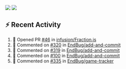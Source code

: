 <img src="https://github-readme-stats.vercel.app/api?username=endbug&show_icons=true&hide_border=true&count_private=true&include_all_commits=true&theme=dark&bg_color=0d1117" /> <img src="https://github-readme-stats.vercel.app/api/top-langs/?username=endbug&show_icons=true&hide_border=true&layout=compact&langs_count=8&theme=dark&bg_color=0d1117"/>

## ⚡ Recent Activity

<!--START_SECTION:activity-->
1. 💪 Opened PR [#46](https://github.com//infusion/Fraction.js/pull/46) in [infusion/Fraction.js](https://github.com//infusion/Fraction.js)
2. 💬 Commented on [#320](https://github.com//EndBug/add-and-commit/issues/320) in [EndBug/add-and-commit](https://github.com//EndBug/add-and-commit)
3. 💬 Commented on [#319](https://github.com//EndBug/add-and-commit/issues/319) in [EndBug/add-and-commit](https://github.com//EndBug/add-and-commit)
4. 💬 Commented on [#100](https://github.com//EndBug/add-and-commit/issues/100) in [EndBug/add-and-commit](https://github.com//EndBug/add-and-commit)
5. 💬 Commented on [#335](https://github.com//EndBug/game-tracker/issues/335) in [EndBug/game-tracker](https://github.com//EndBug/game-tracker)
<!--END_SECTION:activity-->
